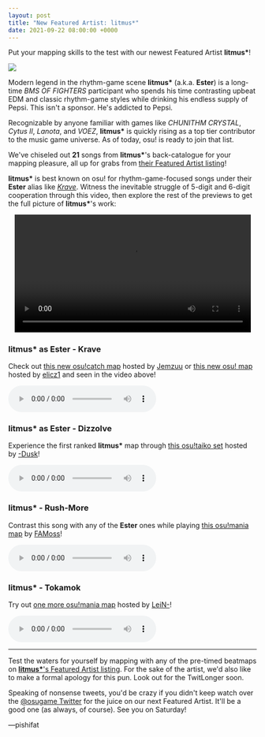 ```yaml
---
layout: post
title: "New Featured Artist: litmus*"
date: 2021-09-22 08:00:00 +0000
---
```


Put your mapping skills to the test with our newest Featured Artist **litmus\***!

![](https://assets.ppy.sh/artists/201/header.jpg)

Modern legend in the rhythm-game scene **litmus\*** (a.k.a. **Ester**) is a long-time *BMS OF FIGHTERS* participant who spends his time contrasting upbeat EDM and classic rhythm-game styles while drinking his endless supply of Pepsi. This isn't a sponsor. He's addicted to Pepsi.

Recognizable by anyone familiar with games like *CHUNITHM CRYSTAL*, *Cytus II*, *Lanota*, and *VOEZ*, **litmus\*** is quickly rising as a top tier contributor to the music game universe. As of today, osu! is ready to join that list.

We've chiseled out **21** songs from **litmus\***'s back-catalogue for your mapping pleasure, all up for grabs from [their Featured Artist listing](https://osu.ppy.sh/beatmaps/artists/201)!

**litmus\*** is best known on osu! for rhythm-game-focused songs under their **Ester** alias like [*Krave*](https://osu.ppy.sh/beatmapsets/1551054). Witness the inevitable struggle of 5-digit and 6-digit cooperation through this video, then explore the rest of the previews to get the full picture of **litmus\***'s work:

<div align="center">
    <video width="95%" controls>
        <source src="https://assets.ppy.sh/artists/201/release_showcase.mp4" type="video/mp4" preload="none">
    </video>
</div>

### litmus* as Ester - Krave

Check out [this new osu!catch map](https://osu.ppy.sh/beatmapsets/1524173) hosted by [Jemzuu](https://osu.ppy.sh/users/7890134) or [this new osu! map](https://osu.ppy.sh/beatmapsets/1551054) hosted by [elicz1](https://osu.ppy.sh/users/8039342) and seen in the video above!

<audio controls>
    <source src="https://assets.ppy.sh/artists/201/Good%20Life/Ester%20-%20Krave.mp3" type="audio/mpeg">
</audio>

### litmus* as Ester - Dizzolve

Experience the first ranked **litmus\*** map through [this osu!taiko set](https://osu.ppy.sh/beatmapsets/817528) hosted by [-Dusk](https://osu.ppy.sh/users/6092181)!

<audio controls>
    <source src="https://assets.ppy.sh/artists/201/Good%20Life/Ester%20-%20Dizzolve.mp3" type="audio/mpeg">
</audio>

### litmus* - Rush-More

Contrast this song with any of the **Ester** ones while playing [this osu!mania map](https://osu.ppy.sh/beatmapsets/1505336) by [FAMoss](https://osu.ppy.sh/users/7707789)!

<audio controls>
    <source src="https://assets.ppy.sh/artists/201/Good%20Life/litmus%20-%20Rush-More.mp3" type="audio/mpeg">
</audio>

### litmus* - Tokamok

Try out [one more osu!mania map](https://osu.ppy.sh/beatmapsets/662402) hosted by [LeiN-](https://osu.ppy.sh/users/2162939)!

<audio controls>
    <source src="https://assets.ppy.sh/artists/201/Songs/litmus%20-%20Tokamak.mp3" type="audio/mpeg">
</audio>

---

Test the waters for yourself by mapping with any of the pre-timed beatmaps on [**litmus\***'s Featured Artist listing](https://osu.ppy.sh/beatmaps/artists/201). For the sake of the artist, we'd also like to make a formal apology for this pun. Look out for the TwitLonger soon.

Speaking of nonsense tweets, you'd be crazy if you didn't keep watch over the [@osugame Twitter](https://twitter.com/osugame/) for the juice on our next Featured Artist. It'll be a good one (as always, of course). See you on Saturday!

—pishifat
